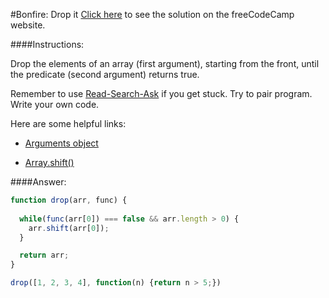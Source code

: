 #Bonfire: Drop it
<a href="http://freecodecamp.com/challenges/Bonfire:%20Drop%20it?solution=function%20drop(arr%2C%20func)%20%7B%0A%20%20%0A%20%20while(func(arr%5B0%5D)%20%3D%3D%3D%20false%20%26%26%20arr.length%20%3E%200)%20%7B%0A%20%20%20%20arr.shift(arr%5B0%5D)%3B%0A%20%20%7D%0A%0A%20%20return%20arr%3B%0A%7D%0A%0Adrop(%5B1%2C%202%2C%203%2C%204%5D%2C%20function(n)%20%7Breturn%20n%20%3E%205%3B%7D)" target="_blank">Click here</a> to see the solution on the freeCodeCamp website.


####Instructions:
<p class="wrappable negative-10">Drop the elements of an array (first argument), starting from the front, until the predicate (second argument) returns true.</p><p class="wrappable negative-10">Remember to use <a href="//github.com/FreeCodeCamp/freecodecamp/wiki/How-to-get-help-when-you-get-stuck" target="_blank">Read-Search-Ask</a> if you get stuck. Try to pair program. Write your own code.</p><div class="negative-30-bottom"><div id="MDN-links"><p class="negative-10">Here are some helpful links:</p><div class="negative-10"><ul><li><a href="https://developer.mozilla.org/en-US/docs/Web/JavaScript/Reference/Functions/arguments" target="_blank">Arguments object</a></li></ul></div><div class="negative-10"><ul><li><a href="https://developer.mozilla.org/en-US/docs/Web/JavaScript/Reference/Global_Objects/Array/shift" target="_blank">Array.shift()</a></li></ul></div></div></div>


####Answer:
```javascript
function drop(arr, func) {
  
  while(func(arr[0]) === false && arr.length > 0) {
    arr.shift(arr[0]);
  }

  return arr;
}

drop([1, 2, 3, 4], function(n) {return n > 5;})
```